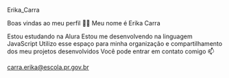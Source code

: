 Erika_Carra

Boas vindas ao meu perfil 💙💙
Meu nome é Erika Carra

Estou estudando na Alura
Estou me desenvolvendo na linguagem JavaScript
Utilizo esse espaço para minha organização e compartilhamento dos meu projetos desenvolvidos
Você pode entrar em contato comigo 📫

carra.erika@escola.pr.gov.br

